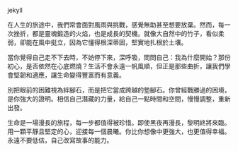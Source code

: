 jekyll

在人生的旅途中，我們常會面對風雨與挑戰，感覺無助甚至想要放棄。然而，每一次挫折，都是靈魂鍛造的火焰，也是成長的契機。就像大自然中的竹子，看似柔弱，卻能在風中挺立，因為它懂得根深蒂固，堅實地扎根於土壤。

當你覺得自己走不下去時，不妨停下來，深呼吸，問問自己：我為什麼開始？那份初心，是否依然在心底燃燒？生活不會永遠一帆風順，但正是那些曲折，讓我們學會堅韌和適應，讓生命變得豐富而有意義。

別把眼前的困難視為絆腳石，而是把它當成跨越的墊腳石。你曾經戰勝過的困境，是你強大的證明。相信自己潛藏的力量，給自己一點時間和空間，慢慢調整，重新出發。

生命是一場漫長的旅程，每一步都值得被珍惜。即使黑夜再漫長，黎明終將來臨。用一顆平靜且堅定的心，迎接每一個晨曦。你比你想像中更強大，也更值得幸福。永遠不要低估，自己改寫故事的能力。